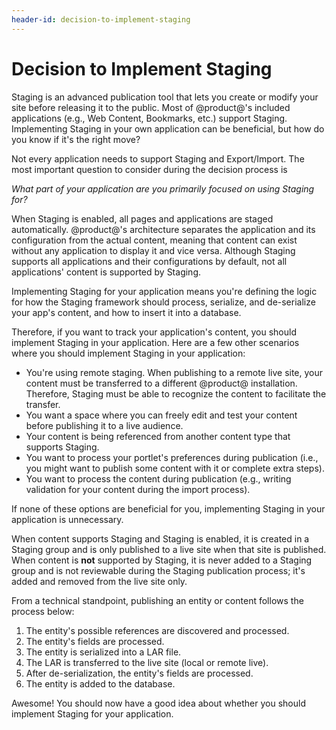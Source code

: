 ```yaml
---
header-id: decision-to-implement-staging
---
```


# Decision to Implement Staging

Staging is an advanced publication tool that lets you create or modify your site
before releasing it to the public. Most of @product@'s included applications
(e.g., Web Content, Bookmarks, etc.) support Staging. Implementing Staging in
your own application can be beneficial, but how do you know if it's the right
move?

Not every application needs to support Staging and Export/Import. The most
important question to consider during the decision process is

*What part of your application are you primarily focused on using Staging for?*

When Staging is enabled, all pages and applications are staged automatically.
@product@'s architecture separates the application and its configuration from
the actual content, meaning that content can exist without any application to
display it and vice versa. Although Staging supports all applications and their
configurations by default, not all applications' content is supported by
Staging.

Implementing Staging for your application means you're defining the logic for
how the Staging framework should process, serialize, and de-serialize your app's
content, and how to insert it into a database.

Therefore, if you want to track your application's content, you should implement
Staging in your application. Here are a few other scenarios where you should
implement Staging in your application:

- You're using remote staging. When publishing to a remote live site, your
  content must be transferred to a different @product@ installation. Therefore,
  Staging must be able to recognize the content to facilitate the transfer.
- You want a space where you can freely edit and test your content before
  publishing it to a live audience.
- Your content is being referenced from another content type that supports
  Staging.
- You want to process your portlet's preferences during publication (i.e., you
  might want to publish some content with it or complete extra steps).
- You want to process the content during publication (e.g., writing validation
  for your content during the import process).

If none of these options are beneficial for you, implementing Staging in your
application is unnecessary.

When content supports Staging and Staging is enabled, it is created in a Staging
group and is only published to a live site when that site is published. When
content is **not** supported by Staging, it is never added to a Staging group
and is not reviewable during the Staging publication process; it's added and
removed from the live site only.

From a technical standpoint, publishing an entity or content follows the process
below:

1.  The entity's possible references are discovered and processed.
2.  The entity's fields are processed.
3.  The entity is serialized into a LAR file.
4.  The LAR is transferred to the live site (local or remote live).
5.  After de-serialization, the entity's fields are processed.
6.  The entity is added to the database.

Awesome! You should now have a good idea about whether you should implement
Staging for your application.
